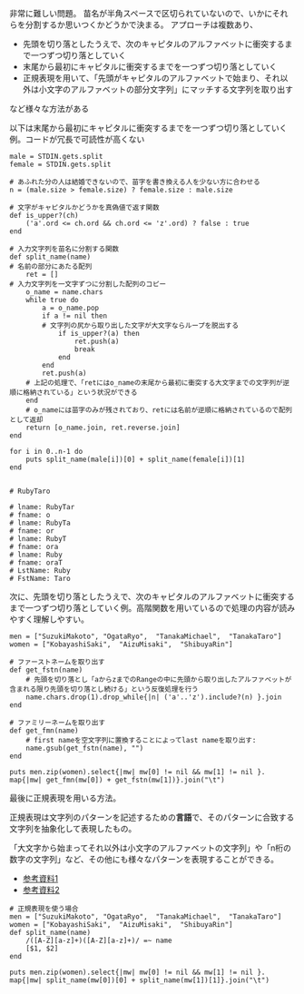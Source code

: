 非常に難しい問題。
苗名が半角スペースで区切られていないので、いかにそれらを分割するか思いつくかどうかで決まる。
アプローチは複数あり、

* 先頭を切り落としたうえで、次のキャピタルのアルファベットに衝突するまで一つずつ切り落としていく
* 末尾から最初にキャピタルに衝突するまでを一つずつ切り落としていく
* 正規表現を用いて、「先頭がキャピタルのアルファベットで始まり、それ以外は小文字のアルファベットの部分文字列」にマッチする文字列を取り出す

など様々な方法がある

以下は末尾から最初にキャピタルに衝突するまでを一つずつ切り落としていく例。コードが冗長で可読性が高くない

```
male = STDIN.gets.split
female = STDIN.gets.split

# あふれた分の人は結婚できないので、苗字を書き換える人を少ない方に合わせる
n = (male.size > female.size) ? female.size : male.size

# 文字がキャピタルかどうかを真偽値で返す関数
def is_upper?(ch)
    ('a'.ord <= ch.ord && ch.ord <= 'z'.ord) ? false : true
end

# 入力文字列を苗名に分割する関数
def split_name(name)
# 名前の部分にあたる配列
    ret = []
# 入力文字列を一文字ずつに分割した配列のコピー
    o_name = name.chars
    while true do
        a = o_name.pop
        if a != nil then
        # 文字列の尻から取り出した文字が大文字ならループを脱出する
            if is_upper?(a) then
                ret.push(a)
                break
            end
        end
        ret.push(a)
    # 上記の処理で、「retにはo_nameの末尾から最初に衝突する大文字までの文字列が逆順に格納されている」という状況ができる
    end
    # o_nameには苗字のみが残されており、retには名前が逆順に格納されているので配列として返却
    return [o_name.join, ret.reverse.join]
end

for i in 0..n-1 do
    puts split_name(male[i])[0] + split_name(female[i])[1]
end


# RubyTaro

# lname: RubyTar
# fname: o
# lname: RubyTa
# fname: or
# lname: RubyT
# fname: ora
# lname: Ruby
# fname: oraT
# LstName: Ruby
# FstName: Taro
```

次に、先頭を切り落としたうえで、次のキャピタルのアルファベットに衝突するまで一つずつ切り落としていく例。高階関数を用いているので処理の内容が読みやすく理解しやすい。

```
men = ["SuzukiMakoto", "OgataRyo",  "TanakaMichael",  "TanakaTaro"]
women = ["KobayashiSaki",  "AizuMisaki",  "ShibuyaRin"]

# ファーストネームを取り出す
def get_fstn(name)
    # 先頭を切り落とし「aからzまでのRangeの中に先頭から取り出したアルファベットが含まれる限り先頭を切り落とし続ける」という反復処理を行う
    name.chars.drop(1).drop_while{|n| ('a'..'z').include?(n) }.join
end

# ファミリーネームを取り出す
def get_fmn(name)
    # first nameを空文字列に置換することによってlast nameを取り出す:
    name.gsub(get_fstn(name), "")
end

puts men.zip(women).select{|mw| mw[0] != nil && mw[1] != nil }.
map{|mw| get_fmn(mw[0]) + get_fstn(mw[1])}.join("\t")

```

最後に正規表現を用いる方法。

正規表現は文字列のパターンを記述するための**言語**で、そのパターンに合致する文字列を抽象化して表現したもの。

「大文字から始まってそれ以外は小文字のアルファベットの文字列」や「n桁の数字の文字列」など、その他にも様々なパターンを表現することができる。

* [参考資料1](http://www.megasoft.co.jp/mifes/seiki/)
* [参考資料2](http://www.megasoft.co.jp/mifes/seiki/meta.html)

```
# 正規表現を使う場合
men = ["SuzukiMakoto", "OgataRyo",  "TanakaMichael",  "TanakaTaro"]
women = ["KobayashiSaki",  "AizuMisaki",  "ShibuyaRin"]
def split_name(name)
    /([A-Z][a-z]+)([A-Z][a-z]+)/ =~ name
    [$1, $2]
end

puts men.zip(women).select{|mw| mw[0] != nil && mw[1] != nil }.
map{|mw| split_name(mw[0])[0] + split_name(mw[1])[1]}.join("\t")
```
